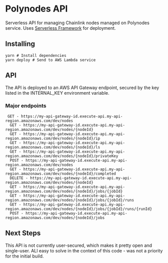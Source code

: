 # Polynodes API

Serverless API for managing Chainlink nodes managed on Polynodes service. Uses [Serverless Framework](https://serverless.com) for deployment. 

## Installing
```
yarn # Install dependencies
yarn deploy # Send to AWS Lambda service
```

## API
The API is deployed to an AWS API Gateway endpoint, secured by the key listed in the INTERNAL_KEY environment variable. 

### Major endpoints
```
 GET - https://my-api-gateway-id.execute-api.my-api-region.amazonaws.com/dev/nodes
  GET - https://my-api-gateway-id.execute-api.my-api-region.amazonaws.com/dev/nodes/{nodeId}
  GET - https://my-api-gateway-id.execute-api.my-api-region.amazonaws.com/dev/nodes/{nodeId}/ip
  GET - https://my-api-gateway-id.execute-api.my-api-region.amazonaws.com/dev/nodes/{nodeId}/ls
  GET - https://my-api-gateway-id.execute-api.my-api-region.amazonaws.com/dev/nodes/{nodeId}/privateKey
  POST - https://my-api-gateway-id.execute-api.my-api-region.amazonaws.com/dev/nodes
  GET - https://my-api-gateway-id.execute-api.my-api-region.amazonaws.com/dev/nodes/{nodeId}/completed
  DELETE - https://my-api-gateway-id.execute-api.my-api-region.amazonaws.com/dev/nodes/{nodeId}
  GET - https://my-api-gateway-id.execute-api.my-api-region.amazonaws.com/dev/nodes/{nodeId}/jobs/{jobId}
  GET - https://my-api-gateway-id.execute-api.my-api-region.amazonaws.com/dev/nodes/{nodeId}/jobs/{jobId}/runs
  GET - https://my-api-gateway-id.execute-api.my-api-region.amazonaws.com/dev/nodes/{nodeId}/jobs/{jobId}/runs/{runId}
  POST - https://my-api-gateway-id.execute-api.my-api-region.amazonaws.com/dev/nodes/{nodeId}/jobs
```

## Next Steps
This API is not currently user-secured, which makes it pretty open and single-user. ALl easy to solve in the context of this code - was not a priority for the initial build. 

